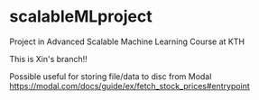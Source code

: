 # scalableMLproject
Project in Advanced Scalable Machine Learning Course at KTH

This is Xin's branch!! 

Possible useful for storing file/data to disc from Modal
https://modal.com/docs/guide/ex/fetch_stock_prices#entrypoint
